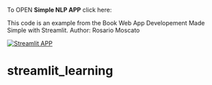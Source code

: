 To OPEN **Simple NLP APP** click here:

This code is an example from the Book Web App Developement Made Simple with Streamlit. Author: Rosario Moscato

[![Streamlit APP](https://static.streamlit.io/badges/streamlit_badge_black_white.svg)](https://my-nlp-app.streamlit.app)
# streamlit_learning
